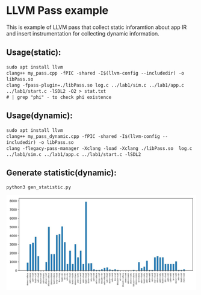 # LLVM Pass example
This is example of LLVM pass that collect static inforamtion about app IR and insert instrumentation for collecting dynamic information.

## Usage(static):
```
sudo apt install llvm
clang++ my_pass.cpp -fPIC -shared -I$(llvm-config --includedir) -o libPass.so
clang -fpass-plugin=./libPass.so log.c ../lab1/sim.c ../lab1/app.c ../lab1/start.c -lSDL2 -O2 > stat.txt
# | grep "phi" - to check phi existence
```

## Usage(dynamic):
```
sudo apt install llvm
clang++ my_pass_dynamic.cpp -fPIC -shared -I$(llvm-config --includedir) -o libPass.so
clang -flegacy-pass-manager -Xclang -load -Xclang ./libPass.so  log.c ../lab1/sim.c ../lab1/app.c ../lab1/start.c -lSDL2
```

## Generate statistic(dynamic):
```
python3 gen_statistic.py
```

![](stat_dyn.jpeg)